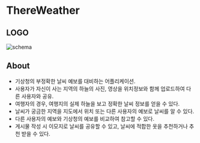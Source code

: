 # ThereWeather

## LOGO
![schema](https://cdn-icons-png.flaticon.com/128/2204/2204346.png)

## About
- 기상청의 부정확한 날씨 예보를 대비하는 어플리케이션.
- 사용자가 자신이 사는 지역의 하늘의 사진, 영상을 위치정보와 함께 업로드하여 다른 사용자와 공유.
- 여행자의 경우, 여행지의 실제 하늘을 보고 정확한 날씨 정보를 얻을 수 있다.
- 날씨가 궁금한 지역을 지도에서 위치 또는 다른 사용자의 예보로 날씨를 알 수 있다.
- 다른 사용자의 예보와 기상청의 예보를 비교하여 참고할 수 있다.
- 게시물 작성 시 이모지로 날씨를 공유할 수 있고, 날씨에 적합한 옷을 추천하거나 추천 받을 수 있다.
